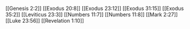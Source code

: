 [[Genesis 2:2]]
[[Exodus 20:8]]
[[Exodus 23:12]]
[[Exodus 31:15]]
[[Exodus 35:2]]
[[Leviticus 23:3]]
[[Numbers 11:7]]
[[Numbers 11:8]]
[[Mark 2:27]]
[[Luke 23:56]]
[[Revelation 1:10]]
